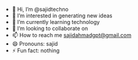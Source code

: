 - 👋 Hi, I’m @sajidtechno
- 👀 I’m interested in generating new ideas
- 🌱 I’m currently learning technology
- 💞️ I’m looking to collaborate on 
- 📫 How to reach me sajidahmadgpt@gmail.com
- 😄 Pronouns: sajid
- ⚡ Fun fact: nothing

<!---
sajidtechno/sajidtechno is a ✨ special ✨ repository because its `README.md` (this file) appears on your GitHub profile.
You can click the Preview link to take a look at your changes.
--->
